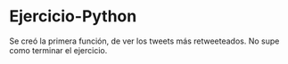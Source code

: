 # Ejercicio-Python
Se creó la primera función, de ver los tweets más retweeteados.
No supe como terminar el ejercicio.

